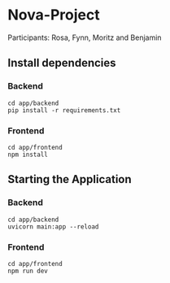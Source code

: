 # Nova-Project
 Participants: Rosa, Fynn, Moritz and Benjamin

## Install dependencies

### Backend
```
cd app/backend
pip install -r requirements.txt
```

### Frontend
```
cd app/frontend
npm install
```

## Starting the Application

### Backend
```
cd app/backend
uvicorn main:app --reload
```

### Frontend
```
cd app/frontend
npm run dev
```




